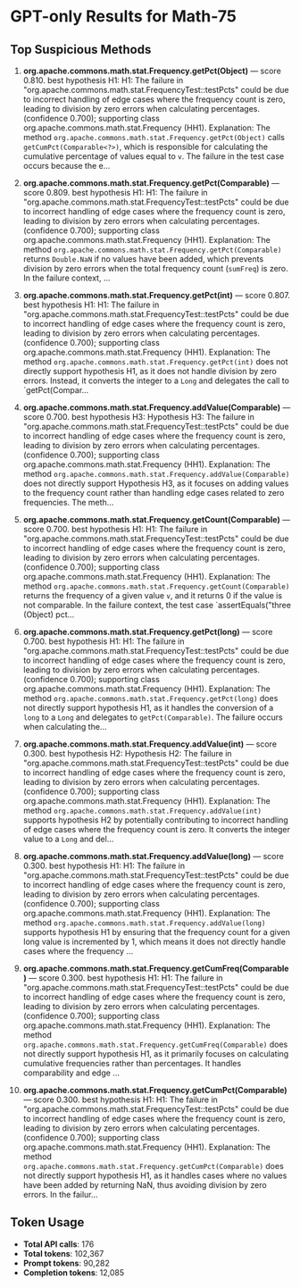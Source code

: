 # GPT-only Results for Math-75

## Top Suspicious Methods

1. **org.apache.commons.math.stat.Frequency.getPct(Object)** — score 0.810. best hypothesis H1: H1: The failure in "org.apache.commons.math.stat.FrequencyTest::testPcts" could be due to incorrect handling of edge cases where the frequency count is zero, leading to division by zero errors when calculating percentages. (confidence 0.700); supporting class org.apache.commons.math.stat.Frequency (HH1).
    Explanation: The method `org.apache.commons.math.stat.Frequency.getPct(Object)` calls `getCumPct(Comparable<?>)`, which is responsible for calculating the cumulative percentage of values equal to `v`. The failure in the test case occurs because the e...

2. **org.apache.commons.math.stat.Frequency.getPct(Comparable)** — score 0.809. best hypothesis H1: H1: The failure in "org.apache.commons.math.stat.FrequencyTest::testPcts" could be due to incorrect handling of edge cases where the frequency count is zero, leading to division by zero errors when calculating percentages. (confidence 0.700); supporting class org.apache.commons.math.stat.Frequency (HH1).
    Explanation: The method `org.apache.commons.math.stat.Frequency.getPct(Comparable)` returns `Double.NaN` if no values have been added, which prevents division by zero errors when the total frequency count (`sumFreq`) is zero. In the failure context, ...

3. **org.apache.commons.math.stat.Frequency.getPct(int)** — score 0.807. best hypothesis H1: H1: The failure in "org.apache.commons.math.stat.FrequencyTest::testPcts" could be due to incorrect handling of edge cases where the frequency count is zero, leading to division by zero errors when calculating percentages. (confidence 0.700); supporting class org.apache.commons.math.stat.Frequency (HH1).
    Explanation: The method `org.apache.commons.math.stat.Frequency.getPct(int)` does not directly support hypothesis H1, as it does not handle division by zero errors. Instead, it converts the integer to a `Long` and delegates the call to `getPct(Compar...

4. **org.apache.commons.math.stat.Frequency.addValue(Comparable)** — score 0.700. best hypothesis H3: Hypothesis H3: The failure in "org.apache.commons.math.stat.FrequencyTest::testPcts" could be due to incorrect handling of edge cases where the frequency count is zero, leading to division by zero errors when calculating percentages. (confidence 0.700); supporting class org.apache.commons.math.stat.Frequency (HH1).
    Explanation: The method `org.apache.commons.math.stat.Frequency.addValue(Comparable)` does not directly support Hypothesis H3, as it focuses on adding values to the frequency count rather than handling edge cases related to zero frequencies. The meth...

5. **org.apache.commons.math.stat.Frequency.getCount(Comparable)** — score 0.700. best hypothesis H1: H1: The failure in "org.apache.commons.math.stat.FrequencyTest::testPcts" could be due to incorrect handling of edge cases where the frequency count is zero, leading to division by zero errors when calculating percentages. (confidence 0.700); supporting class org.apache.commons.math.stat.Frequency (HH1).
    Explanation: The method `org.apache.commons.math.stat.Frequency.getCount(Comparable)` returns the frequency of a given value `v`, and it returns 0 if the value is not comparable. In the failure context, the test case `assertEquals("three (Object) pct...

6. **org.apache.commons.math.stat.Frequency.getPct(long)** — score 0.700. best hypothesis H1: H1: The failure in "org.apache.commons.math.stat.FrequencyTest::testPcts" could be due to incorrect handling of edge cases where the frequency count is zero, leading to division by zero errors when calculating percentages. (confidence 0.700); supporting class org.apache.commons.math.stat.Frequency (HH1).
    Explanation: The method `org.apache.commons.math.stat.Frequency.getPct(long)` does not directly support hypothesis H1, as it handles the conversion of a `long` to a `Long` and delegates to `getPct(Comparable)`. The failure occurs when calculating the...

7. **org.apache.commons.math.stat.Frequency.addValue(int)** — score 0.300. best hypothesis H2: Hypothesis H2: The failure in "org.apache.commons.math.stat.FrequencyTest::testPcts" could be due to incorrect handling of edge cases where the frequency count is zero, leading to division by zero errors when calculating percentages. (confidence 0.700); supporting class org.apache.commons.math.stat.Frequency (HH1).
    Explanation: The method `org.apache.commons.math.stat.Frequency.addValue(int)` supports hypothesis H2 by potentially contributing to incorrect handling of edge cases where the frequency count is zero. It converts the integer value to a `Long` and del...

8. **org.apache.commons.math.stat.Frequency.addValue(long)** — score 0.300. best hypothesis H1: H1: The failure in "org.apache.commons.math.stat.FrequencyTest::testPcts" could be due to incorrect handling of edge cases where the frequency count is zero, leading to division by zero errors when calculating percentages. (confidence 0.700); supporting class org.apache.commons.math.stat.Frequency (HH1).
    Explanation: The method `org.apache.commons.math.stat.Frequency.addValue(long)` supports hypothesis H1 by ensuring that the frequency count for a given long value is incremented by 1, which means it does not directly handle cases where the frequency ...

9. **org.apache.commons.math.stat.Frequency.getCumFreq(Comparable)** — score 0.300. best hypothesis H1: H1: The failure in "org.apache.commons.math.stat.FrequencyTest::testPcts" could be due to incorrect handling of edge cases where the frequency count is zero, leading to division by zero errors when calculating percentages. (confidence 0.700); supporting class org.apache.commons.math.stat.Frequency (HH1).
    Explanation: The method `org.apache.commons.math.stat.Frequency.getCumFreq(Comparable)` does not directly support hypothesis H1, as it primarily focuses on calculating cumulative frequencies rather than percentages. It handles comparability and edge ...

10. **org.apache.commons.math.stat.Frequency.getCumPct(Comparable)** — score 0.300. best hypothesis H1: H1: The failure in "org.apache.commons.math.stat.FrequencyTest::testPcts" could be due to incorrect handling of edge cases where the frequency count is zero, leading to division by zero errors when calculating percentages. (confidence 0.700); supporting class org.apache.commons.math.stat.Frequency (HH1).
    Explanation: The method `org.apache.commons.math.stat.Frequency.getCumPct(Comparable)` does not directly support hypothesis H1, as it handles cases where no values have been added by returning NaN, thus avoiding division by zero errors. In the failur...


## Token Usage

- **Total API calls**: 176
- **Total tokens**: 102,367
- **Prompt tokens**: 90,282
- **Completion tokens**: 12,085
